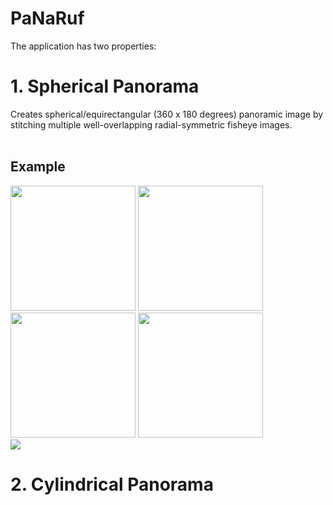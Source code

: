 # PaNaRuf
The application has two properties:


# 1. Spherical Panorama
  Creates spherical/equirectangular (360 x 180 degrees) panoramic image by stitching multiple well-overlapping radial-symmetric fisheye images.
  <br />
  <br />
## Example
  <img src="https://user-images.githubusercontent.com/25903137/85304345-edc8f980-b4ab-11ea-93f5-37b0be949f0c.png" width="200" height="200"/>
  <img src="https://user-images.githubusercontent.com/25903137/85304311-e4d82800-b4ab-11ea-93fb-4374b6c27e24.png" width="200" height="200"/>
  <img src="https://user-images.githubusercontent.com/25903137/85304323-e7d31880-b4ab-11ea-95a7-c44007b6be33.png" width="200" height="200"/>
  <img src="https://user-images.githubusercontent.com/25903137/85304332-eace0900-b4ab-11ea-9557-0a2fc4776a26.png" width="200" height="200"/>
  <br />
  <img src="https://user-images.githubusercontent.com/25903137/85305120-ea823d80-b4ac-11ea-9e17-530e114d5b9c.png"/>

# 2. Cylindrical Panorama
     
